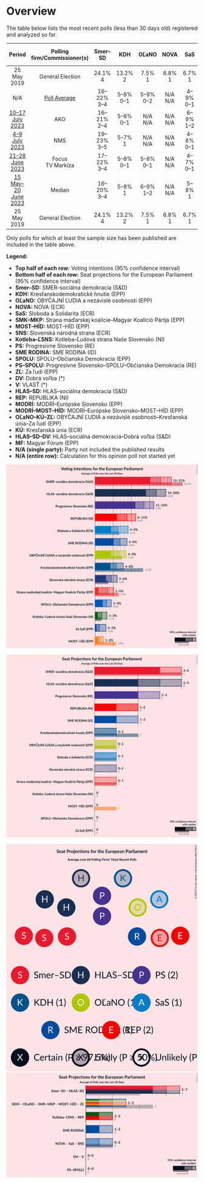 # Overview

The table below lists the most recent polls (less than 30 days old) registered and analyzed so far.

| Period     | Polling firm/Commissioner(s) | Smer–SD | KDH | OĽaNO | NOVA | SaS | SMK–MKP | MOST–HÍD | SNS | Kotleba–ĽSNS | PS | SME RODINA | SPOLU | PS–SPOLU | ZĽ | DV | V | HLAS–SD | REP | MODRÍ | MODRÍ–MOST–HÍD | OĽaNO–KÚ–ZĽ | KÚ | HLAS–SD–DV | MF |
|:----------:|:----------------------------:|:--:|:--:|:--:|:--:|:--:|:--:|:--:|:--:|:--:|:--:|:--:|:--:|:--:|:--:|:--:|:--:|:--:|:--:|:--:|:--:|:--:|:--:|:--:|:--:|
| 25 May 2019 | General Election | 24.1% <br> 4 | 13.2% <br> 2 | 7.5% <br> 1 | 6.8% <br> 1 | 6.7% <br> 1 | 6.5% <br> 1 | 5.8% <br> 1 | 3.6% <br> 0 | 1.7% <br> 0 | 0.0% <br> 0 | 0.0% <br> 0 | 0.0% <br> 0 | 0.0% <br> 0 | 0.0% <br> 0 | 0.0% <br> 0 | 0.0% <br> 0 | 0.0% <br> 0 | 0.0% <br> 0 | 0.0% <br> 0 | 0.0% <br> 0 | 0.0% <br> 0 | 0.0% <br> 0 | 0.0% <br> 0 | 0.0% <br> 0 |
| N/A | [Poll Average](average.html) | 16–22% <br> 3–4 | 5–8% <br> 0–1 | 5–9% <br> 0–2 | N/A <br> N/A | 4–9% <br> 0–1 | 1–5% <br> 0 | N/A <br> N/A | 4–7% <br> 0–1 | 1–4% <br> 0 | 10–17% <br> 2–3 | 5–8% <br> 0–1 | 2–6% <br> 0–1 | N/A <br> N/A | 0–2% <br> 0 | N/A <br> N/A | N/A <br> N/A | N/A <br> N/A | 6–12% <br> 1–2 | N/A <br> N/A | 1–2% <br> 0 | 6–9% <br> 1–2 | N/A <br> N/A | 10–18% <br> 2–3 | 0–2% <br> 0 |
| [10–17 July 2023](2023-07-17-AKO.html) | AKO | 16–21% <br> 2–4 | 5–8% <br> 0–1 | N/A <br> N/A | N/A <br> N/A | 6–9% <br> 1–2 | 1–3% <br> 0 | N/A <br> N/A | 4–7% <br> 0–1 | 1–3% <br> 0 | 13–18% <br> 2–3 | 5–8% <br> 0–1 | 1–3% <br> 0 | N/A <br> N/A | N/A <br> N/A | N/A <br> N/A | N/A <br> N/A | N/A <br> N/A | 5–9% <br> 1 | N/A <br> N/A | N/A <br> N/A | 6–9% <br> 1–2 | N/A <br> N/A | 14–19% <br> 2–3 | N/A <br> N/A |
| [4–9 July 2023](2023-07-09-NMS.html) | NMS | 19–23% <br> 3–5 | 5–7% <br> 1 | N/A <br> N/A | N/A <br> N/A | 4–6% <br> 0–1 | 3–4% <br> 0 | N/A <br> N/A | 4–6% <br> 0–1 | 2–4% <br> 0 | 14–18% <br> 2–3 | 4–7% <br> 0–1 | 2–4% <br> 0 | N/A <br> N/A | N/A <br> N/A | N/A <br> N/A | N/A <br> N/A | N/A <br> N/A | 9–12% <br> 2 | N/A <br> N/A | 1–2% <br> 0 | 6–8% <br> 1–2 | N/A <br> N/A | 10–13% <br> 2 | 0–1% <br> 0 |
| [21–28 June 2023](2023-06-28-Focus.html) | Focus <br> TV Markíza | 17–22% <br> 3–4 | 5–8% <br> 0–1 | 5–8% <br> 0–1 | N/A <br> N/A | 4–7% <br> 0–1 | 3–5% <br> 0–1 | N/A <br> N/A | 4–7% <br> 0–1 | 1–3% <br> 0 | 12–16% <br> 2–3 | 5–8% <br> 0–1 | 3–5% <br> 0 | N/A <br> N/A | 0–1% <br> 0 | N/A <br> N/A | N/A <br> N/A | N/A <br> N/A | 7–11% <br> 1–2 | N/A <br> N/A | 1–3% <br> 0 | N/A <br> N/A | N/A <br> N/A | 14–19% <br> 2–3 | 1–2% <br> 0 |
| [15 May–20 June 2023](2023-06-20-Median.html) | Median | 16–20% <br> 3–4 | 5–8% <br> 1 | 6–9% <br> 1–2 | N/A <br> N/A | 5–8% <br> 1 | N/A <br> N/A | N/A <br> N/A | 4–6% <br> 0–1 | 2–4% <br> 0 | 10–14% <br> 2 | 6–9% <br> 1–2 | 4–6% <br> 0–1 | N/A <br> N/A | 1–2% <br> 0 | N/A <br> N/A | N/A <br> N/A | N/A <br> N/A | 7–10% <br> 1–2 | N/A <br> N/A | N/A <br> N/A | N/A <br> N/A | N/A <br> N/A | 12–16% <br> 2–3 | N/A <br> N/A |
| 25 May 2019 | General Election | 24.1% <br> 4 | 13.2% <br> 2 | 7.5% <br> 1 | 6.8% <br> 1 | 6.7% <br> 1 | 6.5% <br> 1 | 5.8% <br> 1 | 3.6% <br> 0 | 1.7% <br> 0 | 0.0% <br> 0 | 0.0% <br> 0 | 0.0% <br> 0 | 0.0% <br> 0 | 0.0% <br> 0 | 0.0% <br> 0 | 0.0% <br> 0 | 0.0% <br> 0 | 0.0% <br> 0 | 0.0% <br> 0 | 0.0% <br> 0 | 0.0% <br> 0 | 0.0% <br> 0 | 0.0% <br> 0 | 0.0% <br> 0 |

Only polls for which at least the sample size has been published are included in the table above.

**Legend:**
+ **Top half of each row:** Voting intentions (95% confidence interval)
+ **Bottom half of each row:** Seat projections for the European Parliament (95% confidence interval)
+ **Smer–SD:** SMER–sociálna demokracia (S&D)
+ **KDH:** Kresťanskodemokratické hnutie (EPP)
+ **OĽaNO:** OBYČAJNÍ ĽUDIA a nezávislé osobnosti (EPP)
+ **NOVA:** NOVA (ECR)
+ **SaS:** Sloboda a Solidarita (ECR)
+ **SMK–MKP:** Strana maďarskej koalície–Magyar Koalíció Pártja (EPP)
+ **MOST–HÍD:** MOST–HÍD (EPP)
+ **SNS:** Slovenská národná strana (ECR)
+ **Kotleba–ĽSNS:** Kotleba–Ľudová strana Naše Slovensko (NI)
+ **PS:** Progresívne Slovensko (RE)
+ **SME RODINA:** SME RODINA (ID)
+ **SPOLU:** SPOLU–Občianska Demokracia (EPP)
+ **PS–SPOLU:** Progresívne Slovensko–SPOLU–Občianska Demokracia (RE)
+ **ZĽ:** Za ľudí (EPP)
+ **DV:** Dobrá voľba (*)
+ **V:** VLASŤ (*)
+ **HLAS–SD:** HLAS–sociálna demokracia (S&D)
+ **REP:** REPUBLIKA (NI)
+ **MODRÍ:** MODRÍ–Európske Slovensko (EPP)
+ **MODRÍ–MOST–HÍD:** MODRÍ–Európske Slovensko–MOST–HÍD (EPP)
+ **OĽaNO–KÚ–ZĽ:** OBYČAJNÍ ĽUDIA a nezávislé osobnosti–Kresťanská únia–Za ľudí (EPP)
+ **KÚ:** Kresťanská únia (ECR)
+ **HLAS–SD–DV:** HLAS–sociálna demokracia–Dobrá voľba (S&D)
+ **MF:** Magyar Fórum (EPP)
+ **N/A (single party):** Party not included the published results
+ **N/A (entire row):** Calculation for this opinion poll not started yet


![Graph with voting intentions not yet produced](average.png "Voting Intentions")

![Graph with seats not yet produced](average-seats.png "Seats")

![Graph with seating plan not yet produced](average-seating-plan.png "Seating Plan")
![Graph with coalitions seats not yet produced](average-coalitions-seats.png "Coalitions Seats")
